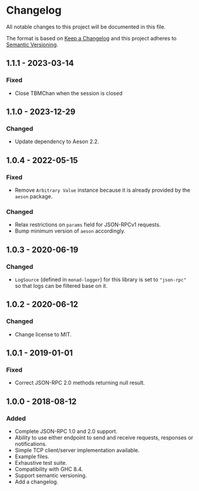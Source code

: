 # Changelog
All notable changes to this project will be documented in this file.

The format is based on [Keep a Changelog](http://keepachangelog.com/en/1.0.0/)
and this project adheres to [Semantic Versioning](http://semver.org/spec/v2.0.0.html).

## 1.1.1 - 2023-03-14

### Fixed
- Close TBMChan when the session is closed

## 1.1.0 - 2023-12-29

### Changed
- Update dependency to Aeson 2.2.

## 1.0.4 - 2022-05-15

### Fixed
- Remove `Arbitrary Value` instance because it is already provided by the `aeson` package.

### Changed
- Relax restrictions on `params` field for JSON-RPCv1 requests.
- Bump minimum version of `aeson` accordingly.

## 1.0.3 - 2020-06-19

### Changed
- `LogSource` (defined in `monad-logger`) for this library is set to `"json-rpc"` so that logs can be filtered base on it.

## 1.0.2 - 2020-06-12
### Changed
- Change license to MIT.

## 1.0.1 - 2019-01-01
### Fixed
- Correct JSON-RPC 2.0 methods returning null result.

## 1.0.0 - 2018-08-12
### Added
- Complete JSON-RPC 1.0 and 2.0 support.
- Ability to use either endpoint to send and receive requests, responses or notifications.
- Simple TCP client/server implementation available.
- Example files.
- Exhaustive test suite.
- Compatibility with GHC 8.4.
- Support semantic versioning.
- Add a changelog.
